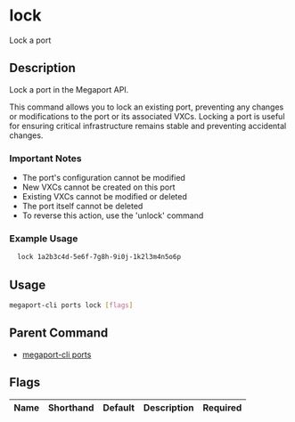# lock

Lock a port

## Description

Lock a port in the Megaport API.

This command allows you to lock an existing port, preventing any changes or modifications to the port or its associated VXCs. Locking a port is useful for ensuring critical infrastructure remains stable and preventing accidental changes.

### Important Notes
  - The port's configuration cannot be modified
  - New VXCs cannot be created on this port
  - Existing VXCs cannot be modified or deleted
  - The port itself cannot be deleted
  - To reverse this action, use the 'unlock' command

### Example Usage

```sh
  lock 1a2b3c4d-5e6f-7g8h-9i0j-1k2l3m4n5o6p
```

## Usage

```sh
megaport-cli ports lock [flags]
```


## Parent Command

* [megaport-cli ports](megaport-cli_ports.md)


## Flags

| Name | Shorthand | Default | Description | Required |
|------|-----------|---------|-------------|----------|


